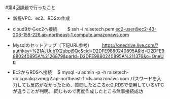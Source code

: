 #第4回課題で行ったこと

* 新規VPC、ec2、RDSの作成

* cloud9からec2へ接続
　　$ ssh -i raisetech.pem ec2-user@ec2-43-206-158-226.ap-northeast-1.compute.amazonaws.com

* Mysqlのセットアップ（下記URL参考）
　　https://onedrive.live.com/?authkey=%21AJUub1X2ubpj9Qc&cid=D2DFE9880240895A&id=D2DFE9880240895A%2126879&parId=D2DFE9880240895A%211376&o=OneUp

* Ec2からRDSへ接続
　$ mysql -u admin -p -h raisetech-db.cgnakqzvmqg2.ap-northeast-1.rds.amazonaws.com
パスワードを入力しても反応がなかったため、質問したところec2,RDSで使用しているVPCが違うことが判明。
同じもので再度作成したところ無事接続成功
